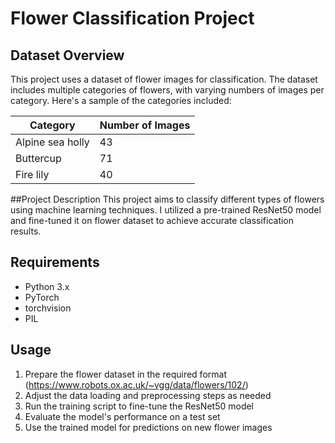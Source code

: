 # Flower Classification Project

## Dataset Overview
This project uses a dataset of flower images for classification. The dataset includes multiple categories of flowers, with varying numbers of images per category. Here's a sample of the categories included:

| Category         | Number of Images |
|------------------|------------------|
| Alpine sea holly | 43               |
| Buttercup        | 71               |
| Fire lily        | 40               |

##Project Description
This project aims to classify different types of flowers using machine learning techniques. I utilized a pre-trained ResNet50 model and fine-tuned it on flower dataset to achieve accurate classification results.

## Requirements
- Python 3.x
- PyTorch
- torchvision
- PIL

## Usage
1. Prepare the flower dataset in the required format (https://www.robots.ox.ac.uk/~vgg/data/flowers/102/)
2. Adjust the data loading and preprocessing steps as needed
3. Run the training script to fine-tune the ResNet50 model
4. Evaluate the model's performance on a test set
5. Use the trained model for predictions on new flower images


